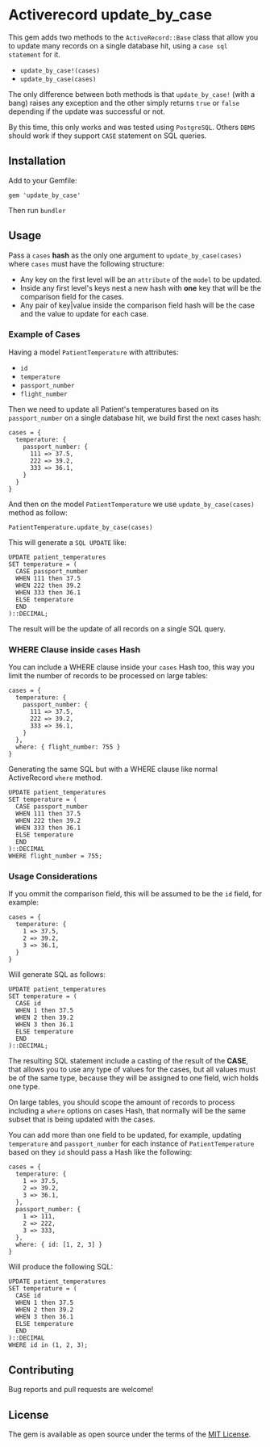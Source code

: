 # Activerecord update_by_case

This gem adds two methods to the `ActiveRecord::Base` class that allow you to update many records on a single database hit, using a `case sql statement` for it.

- `update_by_case!(cases)`
- `update_by_case(cases)`

The only difference between both methods is that `update_by_case!` (with a bang) raises any exception and the other simply returns `true` or `false` depending if the update was successful or not.

By this time, this only works and was tested using `PostgreSQL`. Others `DBMS` should work if they support `CASE` statement on SQL queries.

## Installation

Add to your Gemfile:

    gem 'update_by_case'

Then run `bundler`

## Usage

Pass a `cases` **hash** as the only one argument to `update_by_case(cases)` where `cases` must have the following structure:

- Any key on the first level will be an `attribute` of the `model` to be updated.
- Inside any first level's keys nest a new hash with **one** key that will be the comparison field for the cases.
- Any pair of key|value inside the comparison field hash will be the case and the value to update for each case.

### Example of Cases

Having a model `PatientTemperature` with attributes: 
- `id` 
- `temperature` 
- `passport_number`
- `flight_number`

Then we need to update all Patient's temperatures based on its `passport_number` on a single database hit, we build first the next cases hash:

    cases = {
      temperature: {
        passport_number: {
          111 => 37.5,
          222 => 39.2,
          333 => 36.1,
        }
      }
    }

And then on the model `PatientTemperature` we use `update_by_case(cases)` method as follow:

    PatientTemperature.update_by_case(cases)

This will generate a `SQL UPDATE` like:

    UPDATE patient_temperatures 
    SET temperature = (
      CASE passport_number 
      WHEN 111 then 37.5
      WHEN 222 then 39.2
      WHEN 333 then 36.1
      ELSE temperature
      END
    )::DECIMAL;

The result will be the update of all records on a single SQL query.

### WHERE Clause inside `cases` Hash

You can include a WHERE clause inside your `cases` Hash too, this way you limit the number of records to be processed on large tables:

    cases = {
      temperature: {
        passport_number: {
          111 => 37.5,
          222 => 39.2,
          333 => 36.1,
        }
      },
      where: { flight_number: 755 }
    }

Generating the same SQL but with a WHERE clause like normal ActiveRecord `where` method.

    UPDATE patient_temperatures 
    SET temperature = (
      CASE passport_number 
      WHEN 111 then 37.5
      WHEN 222 then 39.2
      WHEN 333 then 36.1
      ELSE temperature
      END
    )::DECIMAL
    WHERE flight_number = 755;

### Usage Considerations

If you ommit the comparison field, this will be assumed to be the `id` field, for example:

    cases = {
      temperature: {
        1 => 37.5,
        2 => 39.2,
        3 => 36.1,
      }
    }

Will generate SQL as follows:

    UPDATE patient_temperatures 
    SET temperature = (
      CASE id 
      WHEN 1 then 37.5
      WHEN 2 then 39.2
      WHEN 3 then 36.1
      ELSE temperature
      END
    )::DECIMAL;

The resulting SQL statement include a casting of the result of the **CASE**, that allows you to use any type of values for the cases, but all values must be of the same type, because they will be assigned to one field, wich holds one type.

On large tables, you should scope the amount of records to process including a `where` options on cases Hash, that normally will be the same subset that is being updated with the cases.

You can add more than one field to be updated, for example, updating `temperature` and `passport_number` for each instance of `PatientTemperature` based on they `id` should pass a Hash like the following:

    cases = {
      temperature: {
        1 => 37.5,
        2 => 39.2,
        3 => 36.1,
      },
      passport_number: {
        1 => 111,
        2 => 222,
        3 => 333,
      },
      where: { id: [1, 2, 3] }
    }

Will produce the following SQL:

    UPDATE patient_temperatures 
    SET temperature = (
      CASE id 
      WHEN 1 then 37.5
      WHEN 2 then 39.2
      WHEN 3 then 36.1
      ELSE temperature
      END
    )::DECIMAL
    WHERE id in (1, 2, 3);

## Contributing

Bug reports and pull requests are welcome!

## License

The gem is available as open source under the terms of the [MIT License](https://opensource.org/licenses/MIT).
